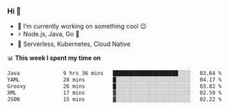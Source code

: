 ### Hi 👋

<!--
**nodejh/nodejh** is a ✨ _special_ ✨ repository because its `README.md` (this file) appears on your GitHub profile.

Here are some ideas to get you started:

- 🔭 I’m currently working on ...
- 🌱 I’m currently learning ...
- 👯 I’m looking to collaborate on ...
- 🤔 I’m looking for help with ...
- 💬 Ask me about ...
- 📫 How to reach me: ...
- 😄 Pronouns: ...
- ⚡ Fun fact: ...
-->

- 🔭 I’m currently working on something cool :wink:
- ⚡ Node.js, Java, Go :thought_balloon:
- 🤖 Serverless, Kubernetes, Cloud Native

📊 **This week I spent my time on**

<!--START_SECTION:waka-->

```txt
Java              9 hrs 36 mins   █████████████████████░░░░   83.64 %
YAML              28 mins         █░░░░░░░░░░░░░░░░░░░░░░░░   04.17 %
Groovy            26 mins         █░░░░░░░░░░░░░░░░░░░░░░░░   03.82 %
XML               17 mins         ▓░░░░░░░░░░░░░░░░░░░░░░░░   02.59 %
JSON              15 mins         ▓░░░░░░░░░░░░░░░░░░░░░░░░   02.22 %
```

<!--END_SECTION:waka-->


<!--
:traffic_light: **Visitors**

![visitors](https://visitor-badge.glitch.me/badge?page_id=nodejh.nodejh)
-->
